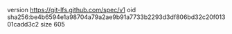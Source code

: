version https://git-lfs.github.com/spec/v1
oid sha256:be4b6594e1a98704a79a2ae9b91a7733b2293d3df806bd32c20f01301cadd3c2
size 605
